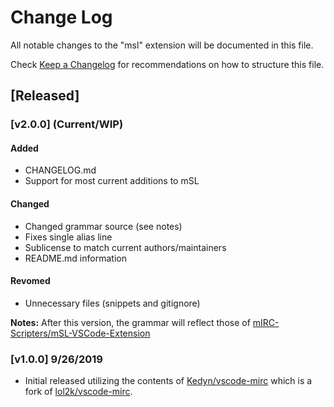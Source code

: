 # Change Log

All notable changes to the "msl" extension will be documented in this file.

Check [Keep a Changelog](http://keepachangelog.com/) for recommendations on how to structure this file.

## [Released]

### [v2.0.0] (Current/WIP)

#### Added

- CHANGELOG.md
- Support for most current additions to mSL

#### Changed

- Changed grammar source (see notes)
- Fixes single alias line
- Sublicense to match current authors/maintainers
- README.md information

#### Revomed

- Unnecessary files (snippets and gitignore)

**Notes:**
After this version, the grammar will reflect those of [mIRC-Scripters/mSL-VSCode-Extension](https://github.com/mIRC-Scripters/mSL-VSCode-Extension)

### [v1.0.0] 9/26/2019

- Initial released utilizing the contents of [Kedyn/vscode-mirc](https://github.com/Kedyn/vscode-mirc) which is a fork of [lol2k/vscode-mirc](https://github.com/lol2k/vscode-mirc).
